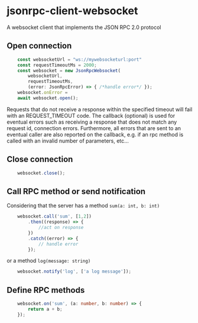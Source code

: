 # jsonrpc-client-websocket

A websocket client that implements the JSON RPC 2.0 protocol

## Open connection

```typescript
    const websocketUrl = "ws://mywebsocketurl:port"
    const requestTimeoutMs = 2000;
    const websocket = new JsonRpcWebsocket(
        websocketUrl,
        requestTimeoutMs,
        (error: JsonRpcError) => { /*handle error*/ });
    websocket.onError = 
    await websocket.open();
```
Requests that do not receive a response within the specified timeout will fail with an REQUEST_TIMEOUT code.
The callback (optional) is used for eventual errors such as receiving a response that does not match any request id,
connection errors. Furthermore, all errors that are sent to an eventual caller are also reported on the callback, e.g.
if an rpc method is called with an invalid number of parameters, etc...

## Close connection

```typescript
    websocket.close();
```

## Call RPC method or send notification

Considering that the server has a method `sum(a: int, b: int)`

```typescript
    websocket.call('sum', [1,2])
        .then((response) => {
            //act on response
        })
        .catch((error) => {
            // handle error
        });
```

or a method `log(message: string)`

```typescript
    websocket.notify('log', ['a log message']);
```

## Define RPC methods

```typescript
    websocket.on('sum', (a: number, b: number) => {
        return a + b;
    });
```

